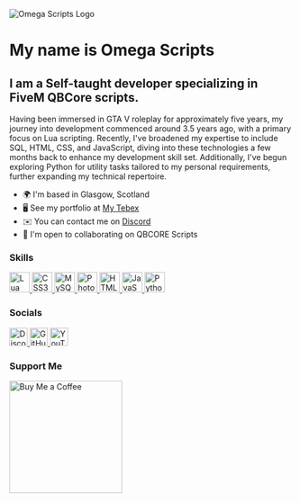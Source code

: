 ![Omega Scripts Logo](https://user-images.githubusercontent.com/18350557/176309783-0785949b-9127-417c-8b55-ab5a4333674e.gif)

# My name is Omega Scripts

## I am a Self-taught developer specializing in FiveM QBCore scripts.



Having been immersed in GTA V roleplay for approximately five years, my journey into development commenced around 3.5 years ago, with a primary focus on Lua scripting. Recently, I've broadened my expertise to include SQL, HTML, CSS, and JavaScript, diving into these technologies a few months back to enhance my development skill set. Additionally, I've begun exploring Python for utility tasks tailored to my personal requirements, further expanding my technical repertoire.

* 🌍  I'm based in Glasgow, Scotland
* 🖥️  See my portfolio at [My Tebex](https://omega-scripts.tebex.io)
* ✉️  You can contact me on [Discord](https://discord.com/invite/VBsUZXWRMj)
* 🤝  I'm open to collaborating on QBCORE Scripts

### Skills

<p align="left">
  <a href="https://www.lua.org/" target="_blank" rel="noreferrer">
    <img src="https://www.lua.org/images/lua30.gif" alt="Lua" width="36" height="36" />
  </a>
  <a href="https://www.w3.org/TR/CSS/#css" target="_blank" rel="noreferrer">
    <img src="https://raw.githubusercontent.com/danielcranney/readme-generator/main/public/icons/skills/css3-colored.svg" alt="CSS3" width="36" height="36" />
  </a>
  <a href="https://www.mysql.com/" target="_blank" rel="noreferrer">
    <img src="https://raw.githubusercontent.com/danielcranney/readme-generator/main/public/icons/skills/mysql-colored.svg" alt="MySQL" width="36" height="36" />
  </a>
  <a href="https://www.adobe.com/uk/products/photoshop.html" target="_blank" rel="noreferrer">
    <img src="https://raw.githubusercontent.com/danielcranney/readme-generator/main/public/icons/skills/photoshop-colored.svg" alt="Photoshop" width="36" height="36" />
  </a>
  <a href="https://developer.mozilla.org/en-US/docs/Glossary/HTML5" target="_blank" rel="noreferrer">
    <img src="https://raw.githubusercontent.com/danielcranney/readme-generator/main/public/icons/skills/html5-colored.svg" alt="HTML5" width="36" height="36" />
  </a>
  <a href="https://developer.mozilla.org/en-US/docs/Web/JavaScript" target="_blank" rel="noreferrer">
    <img src="https://raw.githubusercontent.com/danielcranney/readme-generator/main/public/icons/skills/javascript-colored.svg" alt="JavaScript" width="36" height="36" />
  </a>
  <a href="https://www.python.org/" target="_blank" rel="noreferrer">
    <img src="https://raw.githubusercontent.com/danielcranney/readme-generator/main/public/icons/skills/python-colored.svg" alt="Python" width="36" height="36" />
  </a>
</p>

### Socials

<p align="left">
  <a href="https://discord.com/users/riptide248" target="_blank" rel="noopener noreferrer">
    <img src="https://raw.githubusercontent.com/danielcranney/readme-generator/main/public/icons/socials/discord.svg" alt="Discord" width="32" height="32" />
  </a>
  <a href="https://github.com/Omega248" target="_blank" rel="noopener noreferrer">
    <img src="https://raw.githubusercontent.com/danielcranney/readme-generator/main/public/icons/socials/github.svg" alt="GitHub" width="32" height="32" />
  </a>
  <a href="https://www.youtube.com/channel/UCMhhXXWRvoU8yUNJDvgiT5Q" target="_blank" rel="noopener noreferrer">
    <img src="https://raw.githubusercontent.com/danielcranney/readme-generator/main/public/icons/socials/youtube.svg" alt="YouTube" width="32" height="32" />
  </a>
</p>

### Support Me

<p align="left">
  <a href="https://www.buymeacoffee.com/omegascripts">
    <img src="https://cdn.buymeacoffee.com/buttons/v2/default-yellow.png" alt="Buy Me a Coffee" width="200"/>
  </a>
</p>
